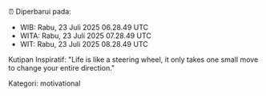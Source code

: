 ⏰ Diperbarui pada:
- WIB: Rabu, 23 Juli 2025 06.28.49 UTC
- WITA: Rabu, 23 Juli 2025 07.28.49 UTC
- WIT: Rabu, 23 Juli 2025 08.28.49 UTC

Kutipan Inspiratif:
"Life is like a steering wheel, it only takes one small move to change your entire direction."


Kategori: motivational

